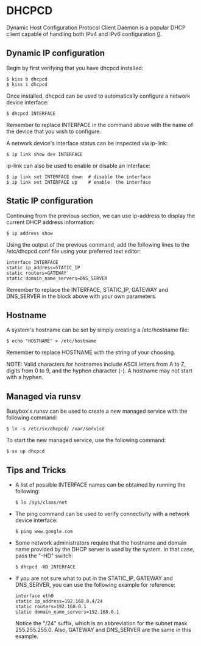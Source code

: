 DHCPCD
======

Dynamic Host Configuration Protocol Client Daemon is a popular DHCP client
capable of handling both IPv4 and IPv6 configuration [0].

Dynamic IP configuration
------------------------

Begin by first verifying that you have dhcpcd installed:

    $ kiss b dhcpcd
    $ kiss i dhcpcd

Once installed, dhcpcd can be used to automatically configure a network device
interface:

    $ dhcpcd INTERFACE

Remember to replace INTERFACE in the command above with the name of the device
that you wish to configure.

A network device's interface status can be inspected via ip-link:

    $ ip link show dev INTERFACE

ip-link can also be used to enable or disable an interface:

    $ ip link set INTERFACE down  # disable the interface
    $ ip link set INTERFACE up    # enable  the interface

Static IP configuration
-----------------------

Continuing from the previous section, we can use ip-address to display the
current DHCP address information:

    $ ip address show

Using the output of the previous command, add the following lines to the
/etc/dhcpcd.conf file using your preferred text editor:

    interface INTERFACE
    static ip_address=STATIC_IP
    static routers=GATEWAY
    static domain_name_servers=DNS_SERVER

Remember to replace the INTERFACE, STATIC_IP, GATEWAY and DNS_SERVER in the
block above with your own parameters.

Hostname
--------

A system's hostname can be set by simply creating a /etc/hostname file:

    $ echo "HOSTNAME" > /etc/hostname

Remember to replace HOSTNAME with the string of your choosing.

NOTE: Valid characters for hostnames include ASCII letters from A to Z,
      digits from 0 to 9, and the hyphen character (-). A hostname may
      not start with a hyphen.

Managed via runsv
-----------------

Busybox's runsv can be used to create a new managed service with the following
command:

    $ ln -s /etc/sv/dhcpcd/ /var/service

To start the new managed service, use the following command:

    $ sv up dhcpcd

Tips and Tricks
---------------

*   A list of possible INTERFACE names can be obtained by running the following:

        $ ls /sys/class/net

*   The ping command can be used to verify connectivity with a network device
    interface:

        $ ping www.google.com

*   Some network administrators require that the hostname and domain name
    provided by the DHCP server is used by the system. In that case, pass the
    "-HD" switch:

        $ dhcpcd -HD INTERFACE

*   If you are not sure what to put in the STATIC_IP, GATEWAY and DNS_SERVER,
    you can use the following example for reference:

        interface eth0
        static ip_address=192.168.0.4/24
        static routers=192.168.0.1
        static domain_name_servers=192.168.0.1

    Notice the "/24" suffix, which is an abbreviation for the subnet mask
    255.255.255.0. Also, GATEWAY and DNS_SERVER are the same in this example.

[0]: https://github.com/rsmarples/dhcpcd
[1]: https://wiki.archlinux.org/index.php/Network_configuration
[2]: https://wiki.gentoo.org/wiki/Dhcpcd
